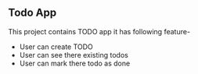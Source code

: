 ## Todo App
This project contains TODO app it has following feature-
- User can create TODO
- User can see there existing todos
- User can mark there todo as done